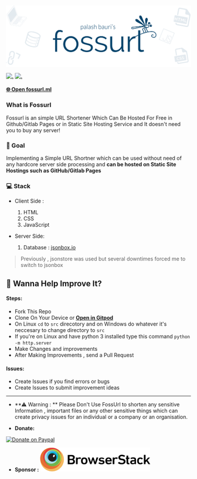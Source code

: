 ![](./static/banner_2.png)

[![.](https://img.shields.io/badge/PRs-welcome-brightgreen.svg?style=flat-square)](http://makeapullrequest.com)
[![.](https://img.shields.io/badge/first--timers--only-friendly-blue.svg?style=flat-square)](https://www.firsttimersonly.com/)

#### [🌐 Open fossurl.ml](https://fossurl.ml)


### What is Fossurl

Fossurl is an simple URL Shortener Which Can Be Hosted For Free in Github/Gitlab Pages or in Static Site Hosting Service and It doesn't need you to buy any server!


### 🎯 Goal
Implementing a Simple URL Shortner which can be used without need of any hardcore server side processing and **can be hosted on Static Site Hostings such as GitHub/Gitlab Pages**

### 💻 Stack
* Client Side :
  1. HTML
  2. CSS
  3. JavaScript

* Server Side:
  1.  Database : [jsonbox.io](https://jsonbox.io)
> Previously , jsonstore was used but several downtimes forced me to switch to jsonbox

## 👻 Wanna Help Improve It?
#### Steps:
* Fork This Repo
* Clone On Your Device or [**Open in Gitpod**](https://gitpod.io/#https://github.com/bauripalash/fossurl)
* On Linux `cd` to `src` direcotory and on Windows do whatever it's neccesary to change directory to `src`
* If you're on Linux and have python 3 installed type this command `python -m http.server`
* Make Changes and improvements
* After Making Improvements , send a Pull Request
#### Issues:
* Create Issues if you find errors or bugs
* Create Issues to submit improvement ideas


---
* **⚠ Warning : **
Please Don't Use FossUrl to shorten any sensitive Information , important files or any other sensitive things which can create privacy issues for an individual or a company or an organisation.

* **Donate:**

 [![Donate on Paypal](https://www.paypalobjects.com/webstatic/en_US/i/buttons/pp-acceptance-medium.png)](https://www.paypal.me/bauripalash)


* **Sponsor :** 
[![BrowserStack](./static/browserstack.svg)](https://browserstack.com)

